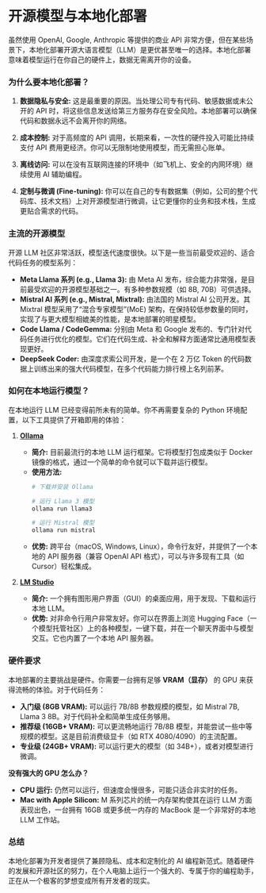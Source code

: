 # 开源模型与本地化部署

虽然使用 OpenAI, Google, Anthropic 等提供的商业 API 非常方便，但在某些场景下，本地化部署开源大语言模型（LLM）是更优甚至唯一的选择。本地化部署意味着模型运行在你自己的硬件上，数据无需离开你的设备。

### 为什么要本地化部署？

1.  **数据隐私与安全:** 这是最重要的原因。当处理公司专有代码、敏感数据或未公开的 API 时，将这些信息发送给第三方服务存在安全风险。本地部署可以确保代码和数据永远不会离开你的网络。

2.  **成本控制:** 对于高频度的 API 调用，长期来看，一次性的硬件投入可能比持续支付 API 费用更经济。你可以无限制地使用模型，而无需担心账单。

3.  **离线访问:** 可以在没有互联网连接的环境中（如飞机上、安全的内网环境）继续使用 AI 辅助编程。

4.  **定制与微调 (Fine-tuning):** 你可以在自己的专有数据集（例如，公司的整个代码库、技术文档）上对开源模型进行微调，让它更懂你的业务和技术栈，生成更贴合需求的代码。

### 主流的开源模型

开源 LLM 社区非常活跃，模型迭代速度很快。以下是一些当前最受欢迎的、适合代码任务的模型系列：

*   **Meta Llama 系列 (e.g., Llama 3):** 由 Meta AI 发布，综合能力非常强，是目前最受欢迎的开源模型基础之一。有多种参数规模（如 8B, 70B）可供选择。
*   **Mistral AI 系列 (e.g., Mistral, Mixtral):** 由法国的 Mistral AI 公司开发。其 Mixtral 模型采用了“混合专家模型”(MoE) 架构，在保持较低参数量的同时，实现了与更大模型相媲美的性能，是本地部署的明星模型。
*   **Code Llama / CodeGemma:** 分别由 Meta 和 Google 发布的、专门针对代码任务进行优化的模型。它们在代码生成、补全和解释方面通常比通用模型表现更好。
*   **DeepSeek Coder:** 由深度求索公司开发，是一个在 2 万亿 Token 的代码数据上训练出来的强大代码模型，在多个代码能力排行榜上名列前茅。

### 如何在本地运行模型？

在本地运行 LLM 已经变得前所未有的简单。你不再需要复杂的 Python 环境配置，以下工具提供了开箱即用的体验：

1.  **[Ollama](https://ollama.com/)**
    *   **简介:** 目前最流行的本地 LLM 运行框架。它将模型打包成类似于 Docker 镜像的格式，通过一个简单的命令就可以下载并运行模型。
    *   **使用方法:**
        ```bash
        # 下载并安装 Ollama

        # 运行 Llama 3 模型
        ollama run llama3

        # 运行 Mistral 模型
        ollama run mistral
        ```
    *   **优势:** 跨平台（macOS, Windows, Linux），命令行友好，并提供了一个本地的 API 服务器（兼容 OpenAI API 格式），可以与许多现有工具（如 Cursor）轻松集成。

2.  **[LM Studio](https://lmstudio.ai/)**
    *   **简介:** 一个拥有图形用户界面（GUI）的桌面应用，用于发现、下载和运行本地 LLM。
    *   **优势:** 对非命令行用户非常友好。你可以在界面上浏览 Hugging Face（一个模型托管社区）上的各种模型，一键下载，并在一个聊天界面中与模型交互。它也内置了一个本地 API 服务器。

### 硬件要求

本地部署的主要挑战是硬件。你需要一台拥有足够 **VRAM（显存）** 的 GPU 来获得流畅的体验。对于代码任务：
*   **入门级 (8GB VRAM):** 可以运行 7B/8B 参数规模的模型，如 Mistral 7B, Llama 3 8B。对于代码补全和简单生成任务够用。
*   **推荐级 (16GB+ VRAM):** 可以更流畅地运行 7B/8B 模型，并能尝试一些中等规模的模型。这是目前消费级显卡（如 RTX 4080/4090）的主流配置。
*   **专业级 (24GB+ VRAM):** 可以运行更大的模型（如 34B+），或者对模型进行微调。

**没有强大的 GPU 怎么办？**
*   **CPU 运行:** 仍然可以运行，但速度会慢很多，可能只适合非实时的任务。
*   **Mac with Apple Silicon:** M 系列芯片的统一内存架构使其在运行 LLM 方面表现出色，一台拥有 16GB 或更多统一内存的 MacBook 是一个非常好的本地 LLM 工作站。

### 总结

本地化部署为开发者提供了兼顾隐私、成本和定制化的 AI 编程新范式。随着硬件的发展和开源社区的努力，在个人电脑上运行一个强大的、专属于你的编程助手，正在从一个极客的梦想变成所有开发者的现实。